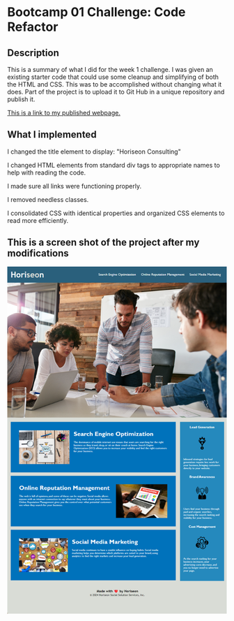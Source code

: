 # Bootcamp 01 Challenge: Code Refactor

## Description

This is a summary of what I did for the week 1 challenge. I was given an existing starter code that could use some cleanup and simplifying of both the HTML and CSS. This was to be accomplished without changing what it does. Part of the project is to upload it to Git Hub in a unique repository and publish it.

[This is a link to my published webpage.](https://rhinosstuff.github.io/01-Challenge/)

## What I implemented

I changed the title element to display: "Horiseon Consulting"

I changed HTML elements from standard div tags to appropriate names to help with reading the code.

I made sure all links were functioning properly.

I removed needless classes.

I consolidated CSS with identical properties and organized CSS elements to read more efficiently.

## This is a screen shot of the project after my modifications
![The Horiseon webpage includes a navigation bar, a header image, and cards with text and images at the bottom of the page.](./assets/horiseonRefactor.png)


